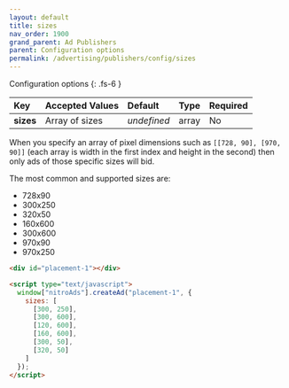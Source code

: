 ```yaml
---
layout: default
title: sizes
nav_order: 1900
grand_parent: Ad Publishers
parent: Configuration options
permalink: /advertising/publishers/config/sizes
---
```


Configuration options
{: .fs-6 }

| Key       | Accepted Values | Default     | Type  | Required |
| :-------- | :-------------- | :---------- | :---- | :------- |
| **sizes** | Array of sizes  | _undefined_ | array | No       |

When you specify an array of pixel dimensions such as `[[728, 90], [970, 90]]` (each array is width in the first index and height in the second) then only ads of those specific sizes will bid.

The most common and supported sizes are:

- 728x90
- 300x250
- 320x50
- 160x600
- 300x600
- 970x90
- 970x250

```html
<div id="placement-1"></div>

<script type="text/javascript">
  window["nitroAds"].createAd("placement-1", {
    sizes: [
      [300, 250],
      [300, 600],
      [120, 600],
      [160, 600],
      [300, 50],
      [320, 50]
    ]
  });
</script>
```
